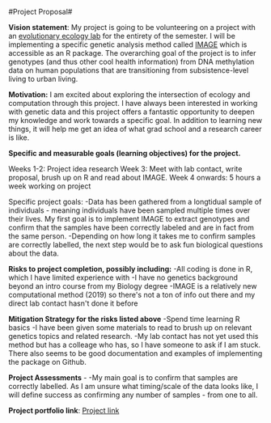 #Project Proposal#

**Vision statement**: My project is going to be volunteering on a project with an [evolutionary ecology lab](https://lea-lab.org/index.html) for the entirety of the semester. I will be implementing a specific genetic analysis method called [IMAGE](https://github.com/fanyue322/IMAGE) which is accessible as an R package. The overarching goal of the project is to infer genotypes (and thus other cool health information) from DNA methylation data on human populations that are transitioning from subsistence-level living to urban living.

**Motivation:** I am excited about exploring the intersection of ecology and computation through this project. I have always been interested in working with genetic data and this project offers a fantastic opportunity to deepen my knowledge and work towards a specific goal. In addition to learning new things, it will help me get an idea of what grad school and a research career is like.


**Specific and measurable goals (learning objectives) for the project.**

Weeks 1-2: Project idea research 
Week 3: Meet with lab contact, write proposal, brush up on R and read about IMAGE. 
Week 4 onwards: 5 hours a week working on project

Specific project goals:
    -Data has been gathered from a longtidual sample of individuals - meaning individuals have been sampled multiple times over their lives. My first goal is to implement IMAGE to extract genotypes and confirm that the samples have been correctly labeled and are in fact from the same person. 
    -Depending on how long it takes me to confirm samples are correctly labelled, the next step would be to ask fun biological questions about the data. 

**Risks to project completion, possibly including:**
    -All coding is done in R, which I have limited experience with
    -I have no genetics background beyond an intro course from my Biology degree
    -IMAGE is a relatively new computational method (2019) so there's not a ton of info out there and my direct lab contact hasn't done it before

**Mitigation Strategy for the risks listed above**
    -Spend time learning R basics 
    -I have been given some materials to read to brush up on relevant genetics topics and related research. 
    -My lab contact has not yet used this method but has a colleage who has, so I have someone to ask if I am stuck. There also seems to be good documentation and examples of implementing the package on Github. 

**Project Assessments** - 
    -My main goal is to confirm that samples are correctly labelled. As I am unsure what timing/scale of the data looks like, I will define success as confirming any number of samples - from one to all. 

**Project portfolio link**: [Project link](https://github.com/ncosmany/ncosmany.github.io.git)